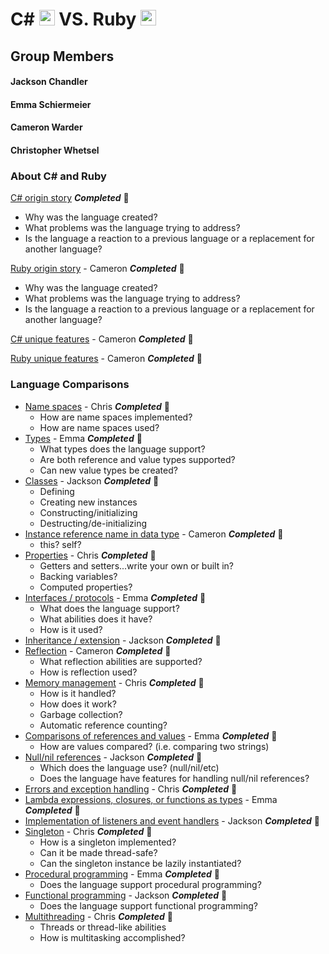 # C# <img src="https://github.com/JChauncyChandler/CSharpvsRuby/blob/master/Assets/raw/master/C%23_Logo.png" width="25" height="25"> VS. Ruby <img src="https://github.com/JChauncyChandler/CSharpvsRuby/blob/master/Assets/raw/master/Ruby_Logo.png" width="25" height="25">

## Group Members 
#### Jackson Chandler
#### Emma Schiermeier
#### Cameron Warder
#### Christopher Whetsel 

### About C# and Ruby

[C# origin story](Files/C#OriginStory.md) **_Completed_** &#x1F34F;
  * Why was the language created?
  * What problems was the language trying to address?
  * Is the language a reaction to a previous language or a replacement for another language?
  
[Ruby origin story](Files/RubyOriginStory.md) - Cameron **_Completed_** &#x1F34F;
  * Why was the language created?
  * What problems was the language trying to address?
  * Is the language a reaction to a previous language or a replacement for another language?
  
[C# unique features](Files/CSharpUniqueFeatures.md) - Cameron **_Completed_** &#x1F34F;

[Ruby unique features](Files/RubyUniqueFeatures.md) - Cameron **_Completed_** &#x1F34F;

### Language Comparisons

* [Name spaces](Files/namespaces.md) - Chris **_Completed_** &#x1F34F;
  * How are name spaces implemented?
  * How are name spaces used?
* [Types](Files/dataTypes.md) - Emma **_Completed_** &#x1F34F;
    * What types does the language support?
    * Are both reference and value types supported?
    * Can new value types be created?
* [Classes](Files/ClassesComparison.md) - Jackson **_Completed_** &#x1F34F;
  * Defining
  * Creating new instances
  * Constructing/initializing
  * Destructing/de-initializing
* [Instance reference name in data type](Files/ReferenceToInstance.md) - Cameron **_Completed_** &#x1F34F;
  * this?  self?
* [Properties](Files/properties.md) - Chris **_Completed_** &#x1F34F;
  * Getters and setters...write your own or built in?
  * Backing variables?
  * Computed properties?
* [Interfaces / protocols](Files/interfaces.md) - Emma **_Completed_** &#x1F34F;
  * What does the language support?
  * What abilities does it have?
  * How is it used?
* [Inheritance / extension](Files/InheritanceComparison.md) - Jackson **_Completed_** &#x1F34F;
* [Reflection](Files/Reflection.md) - Cameron **_Completed_** &#x1F34F;
  * What reflection abilities are supported?
  * How is reflection used?
* [Memory management](Files/memoryManagement.md) - Chris **_Completed_** &#x1F34F;
  * How is it handled?
  * How does it work?
  * Garbage collection?
  * Automatic reference counting?
* [Comparisons of references and values](Files/Comparisons.md) - Emma **_Completed_** &#x1F34F;
  * How are values compared? (i.e. comparing two strings)
* [Null/nil references](Files/NullComparison.md) - Jackson **_Completed_** &#x1F34F;
  * Which does the language use? (null/nil/etc)
  * Does the language have features for handling null/nil references?
* [Errors and exception handling](Files/errorsAndExceptions.md) - Chris **_Completed_** &#x1F34F;
* [Lambda expressions, closures, or functions as types](Files/lambdasAndSuch.md) - Emma **_Completed_** &#x1F34F;
* [Implementation of listeners and event handlers](Files/EventHandlers.md) - Jackson **_Completed_** &#x1F34F;
* [Singleton](Files/singleton.md) - Chris **_Completed_** &#x1F34F;
  * How is a singleton implemented?
  * Can it be made thread-safe?
  * Can the singleton instance be lazily instantiated?
* [Procedural programming](Files/procedural.md) - Emma **_Completed_** &#x1F34F;
  * Does the language support procedural programming?
* [Functional programming](Files/FunctionalProgrammingComparison.md) - Jackson **_Completed_** &#x1F34F;
  * Does the language support functional programming?
* [Multithreading](Files/threading.md) - Chris **_Completed_** &#x1F34F;
  * Threads or thread-like abilities
  * How is multitasking accomplished?
